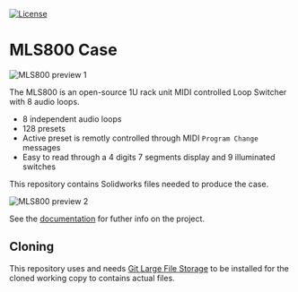 [![License](https://img.shields.io/badge/license-GPL%20License-blue.svg)](https://opensource.org/licenses/GPL-3.0)

# MLS800 Case

![MLS800 preview 1](https://blemasle.github.io/mls800/assets/product-front-2.gif)

The MLS800 is an open-source 1U rack unit MIDI controlled Loop Switcher with 8 audio loops.  

* 8 independent audio loops
* 128 presets
* Active preset is remotly controlled through MIDI `Program Change` messages
* Easy to read through a 4 digits 7 segments display and 9 illuminated switches

This repository contains Solidworks files needed to produce the case.  

![MLS800 preview 2](https://blemasle.github.io/mls800/assets/product-back.gif)

See the [documentation](https://blemasle.github.io/mls800) for futher info on the project.

## Cloning

This repository uses and needs [Git Large File Storage](https://git-lfs.github.com/) to be installed for the cloned working copy to contains actual files.
